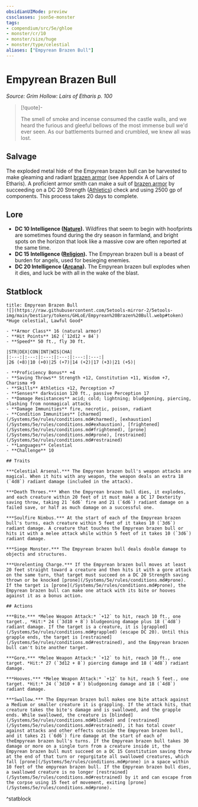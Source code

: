 ```yaml
---
obsidianUIMode: preview
cssclasses: json5e-monster
tags:
- compendium/src/5e/ghloe
- monster/cr/10
- monster/size/huge
- monster/type/celestial
aliases: ["Empyrean Brazen Bull"]
---
```

# Empyrean Brazen Bull
*Source: Grim Hollow: Lairs of Etharis p. 100*  

> [!quote]-  
> 
> The smell of smoke and incense consumed the castle walls, and we heard the furious and gleeful bellows of the most immense bull we'd ever seen. As our battlements burned and crumbled, we knew all was lost.

## Salvage

The exploded metal hide of the Empyrean brazen bull can be harvested to make gleaming and radiant [brazen armor](/Systems/5e/items/brazen-armor-ghloe.md) (see Appendix A of Lairs of Etharis). A proficient armor smith can make a suit of [brazen armor](/Systems/5e/items/brazen-armor-ghloe.md) by succeeding on a DC 20 Strength ([Athletics](/Systems/5e/rules/skills.md#Athletics)) check and using 2500 gp of components. This process takes 20 days to complete.

## Lore

- **DC 10 Intelligence ([Nature](/Systems/5e/rules/skills.md#Nature)).** Wildfires that seem to begin with hoofprints are sometimes found during the dry season in farmland, and bright spots on the horizon that look like a massive cow are often reported at the same time.  
- **DC 15 Intelligence ([Religion](/Systems/5e/rules/skills.md#Religion)).** The Empyrean brazen bull is a beast of burden for angels, used for besieging enemies.  
- **DC 20 Intelligence ([Arcana](/Systems/5e/rules/skills.md#Arcana)).** The Empyrean brazen bull explodes when it dies, and luck be with all in the wake of the blast.  

## Statblock

```ad-statblock
title: Empyrean Brazen Bull
![](https://raw.githubusercontent.com/5etools-mirror-2/5etools-img/main/bestiary/tokens/GHLoE/Empyrean%20Brazen%20Bull.webp#token)
*Huge celestial, Lawful Good*

- **Armor Class** 16 (natural armor)
- **Hit Points** 162 (`12d12 + 84`)
- **Speed** 50 ft., fly 30 ft.

|STR|DEX|CON|INT|WIS|CHA|
|:---:|:---:|:---:|:---:|:---:|:---:|
|26 (+8)|10 (+0)|25 (+7)|14 (+2)|17 (+3)|21 (+5)|

- **Proficiency Bonus** +4
- **Saving Throws** Strength +12, Constitution +11, Wisdom +7, Charisma +9
- **Skills** Athletics +12, Perception +7
- **Senses** darkvision 120 ft., passive Perception 17
- **Damage Resistances** acid; cold; lightning; bludgeoning, piercing, slashing from nonmagical attacks
- **Damage Immunities** fire, necrotic, poison, radiant
- **Condition Immunities** [charmed](/Systems/5e/rules/conditions.md#charmed), [exhaustion](/Systems/5e/rules/conditions.md#exhaustion), [frightened](/Systems/5e/rules/conditions.md#frightened), [prone](/Systems/5e/rules/conditions.md#prone), [restrained](/Systems/5e/rules/conditions.md#restrained)
- **Languages** Celestial
- **Challenge** 10

## Traits

***Celestial Arsenal.*** The Empyrean brazen bull's weapon attacks are magical. When it hits with any weapon, the weapon deals an extra 18 (`4d8`) radiant damage (included in the attack).

***Death Throes.*** When the Empyrean brazen bull dies, it explodes, and each creature within 20 feet of it must make a DC 17 Dexterity saving throw, taking 21 `6d6` fire and 21 (`6d6`) radiant damage on a failed save, or half as much damage on a successful one.

***Soulfire Nimbus.*** At the start of each of the Empyrean brazen bull's turns, each creature within 5 feet of it takes 10 (`3d6`) radiant damage. A creature that touches the Empyrean brazen bull or hits it with a melee attack while within 5 feet of it takes 10 (`3d6`) radiant damage.

***Siege Monster.*** The Empyrean brazen bull deals double damage to objects and structures.

***Unrelenting Charge.*** If the Empyrean brazen bull moves at least 20 feet straight toward a creature and then hits it with a gore attack on the same turn, that target must succeed on a DC 20 Strength saving thrown or be knocked [prone](/Systems/5e/rules/conditions.md#prone). If the target is [prone](/Systems/5e/rules/conditions.md#prone), the Empyrean brazen bull can make one attack with its bite or hooves against it as a bonus action.

## Actions

***Bite.*** *Melee Weapon Attack:* `+12` to hit, reach 10 ft., one target., *Hit:* 24 (`3d10 + 8`) bludgeoning damage plus 18 (`4d8`) radiant damage. If the target is a creature, it is [grappled](/Systems/5e/rules/conditions.md#grappled) (escape DC 20). Until this grapple ends, the target is [restrained](/Systems/5e/rules/conditions.md#restrained), and the Empyrean brazen bull can't bite another target.

***Gore.*** *Melee Weapon Attack:* `+12` to hit, reach 10 ft., one target. *Hit:* 27 (`3d12 + 8`) piercing damage and 18 (`4d8`) radiant damage.

***Hooves.*** *Melee Weapon Attack:* `+12` to hit, reach 5 feet., one target. *Hit:* 24 (`3d10 + 8`) bludgeoning damage and 18 (`4d8`) radiant damage.

***Swallow.*** The Empyrean brazen bull makes one bite attack against a Medium or smaller creature it is grappling. If the attack hits, that creature takes the bite's damage and is swallowed, and the grapple ends. While swallowed, the creature is [blinded](/Systems/5e/rules/conditions.md#blinded) and [restrained](/Systems/5e/rules/conditions.md#restrained), it has total cover against attacks and other effects outside the Empyrean brazen bull, and it takes 21 (`6d6`) fire damage at the start of each of theEmpyrean brazen bull's turns. If the Empyrean brazen bull takes 30 damage or more on a single turn from a creature inside it, the Empyrean brazen bull must succeed on a DC 15 Constitution saving throw at the end of that turn or regurgitate all swallowed creatures, which fall [prone](/Systems/5e/rules/conditions.md#prone) in a space within 10 feet of the empyrean brazen bull. If the Empyrean brazen bull dies, a swallowed creature is no longer [restrained](/Systems/5e/rules/conditions.md#restrained) by it and can escape from the corpse using 15 feet of movement, exiting [prone](/Systems/5e/rules/conditions.md#prone).
```
^statblock